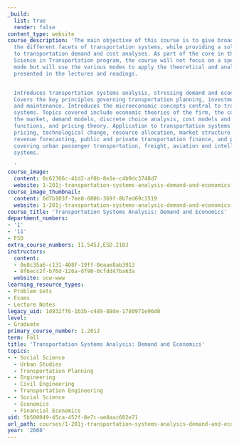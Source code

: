 ```yaml
---
_build:
  list: true
  render: false
content_type: website
course_description: 'The main objective of this course is to give broad insight into
  the different facets of transportation systems, while providing a solid introduction
  to transportation demand and cost analyses. As part of the core in the Master of
  Science in Transportation program, the course will not focus on a specific transportation
  mode but will use the various modes to apply the theoretical and analytical concepts
  presented in the lectures and readings.


  Introduces transportation systems analysis, stressing demand and economic aspects.
  Covers the key principles governing transportation planning, investment, operations
  and maintenance. Introduces the microeconomic concepts central to transportation
  systems. Topics covered include economic theories of the firm, the consumer, and
  the market, demand models, discrete choice analysis, cost models and production
  functions, and pricing theory. Application to transportation systems include congestion
  pricing, technological change, resource allocation, market structure and regulation,
  revenue forecasting, public and private transportation finance, and project evaluation;
  covering urban passenger transportation, freight, aviation and intelligent transportation
  systems.

  '
course_image:
  content: 0c62366c-41d2-af0b-8e1e-c4b9dc3748d7
  website: 1-201j-transportation-systems-analysis-demand-and-economics-fall-2008
course_image_thumbnail:
  content: 6d7b103f-7ee8-600b-369f-8b7ed69c1519
  website: 1-201j-transportation-systems-analysis-demand-and-economics-fall-2008
course_title: 'Transportation Systems Analysis: Demand and Economics'
department_numbers:
- '1'
- '11'
- ESD
extra_course_numbers: 11.545J,ESD.210J
instructors:
  content:
  - 0e8c35a6-c131-408f-19ff-0eaae8ab3913
  - 8f6ecc2f-b76d-126a-df90-0cfdd47ba63a
  website: ocw-www
learning_resource_types:
- Problem Sets
- Exams
- Lecture Notes
legacy_uid: 1d932ff6-1b3b-c489-88de-1780971e96d0
level:
- Graduate
primary_course_number: 1.201J
term: Fall
title: 'Transportation Systems Analysis: Demand and Economics'
topics:
- - Social Science
  - Urban Studies
  - Transportation Planning
- - Engineering
  - Civil Engineering
  - Transportation Engineering
- - Social Science
  - Economics
  - Financial Economics
uid: 5b500049-45ca-452f-8e7c-ae8aac602e71
url_path: courses/1-201j-transportation-systems-analysis-demand-and-economics-fall-2008
year: '2008'
---
```


